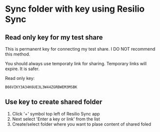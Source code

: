 
# Sync folder with key using Resilio Sync


## Read only key for my test share

This is permanent key for connecting my test share.
I DO NOT recommend this method.

You should always use temporaty link for sharing. Temporary links will expire.
It is safer.

Read only key:
```
B66VIKY3A34K6UE3L3W44ZGRBWEM3MSBK
```

## Use key to create shared folder

 1. Click '+' symbol top left of Resilio Sync app
 2. Next select 'Enter a key or link' from the list
 3. Create/select folder where you want to plase content of shared foled


